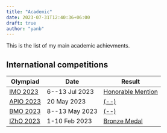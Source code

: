 ```yaml
---
title: "Academic"
date: 2023-07-31T12:40:36+06:00
draft: true
author: "yanb"
---
```


This is the list of my main academic achievments.

<!--more-->

## International competitions

| Olympiad | Date | Result |
| -------- | ---- | ------ |
| [IMO 2023](https://imo2023.jp/en/) | 6--13 Jul 2023 | [Honorable Mention](https://www.imo-official.org/participant_r.aspx?id=33101) | 
| [APIO 2023](http://www.apio2023.cn/) | 20 May 2023 | [(--)](http://www.apio2023.cn/score.html) |
| [BMO 2023](https://bmo2023.tubitak.gov.tr/) | 8--13 May 2023 | [(--)](https://bmo2023.tubitak.gov.tr/results) |
| [IZhO 2023](https://izho.kz/) | 1-10 Feb 2023 | [Bronze Medal](https://izho.kz/contest/results-izho-2023/) |
